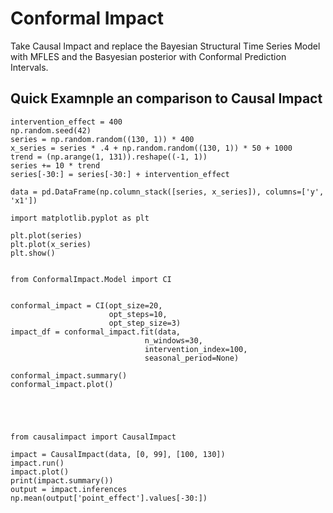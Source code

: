 # Conformal Impact
Take Causal Impact and replace the Bayesian Structural Time Series Model with MFLES and the Basyesian posterior with Conformal Prediction Intervals.

## Quick Examnple an comparison to Causal Impact
```
intervention_effect = 400
np.random.seed(42)
series = np.random.random((130, 1)) * 400
x_series = series * .4 + np.random.random((130, 1)) * 50 + 1000
trend = (np.arange(1, 131)).reshape((-1, 1))
series += 10 * trend
series[-30:] = series[-30:] + intervention_effect

data = pd.DataFrame(np.column_stack([series, x_series]), columns=['y', 'x1'])

import matplotlib.pyplot as plt

plt.plot(series)
plt.plot(x_series)
plt.show()


from ConformalImpact.Model import CI


conformal_impact = CI(opt_size=20,
                      opt_steps=10,
                      opt_step_size=3)
impact_df = conformal_impact.fit(data,
                              n_windows=30,
                              intervention_index=100,
                              seasonal_period=None)

conformal_impact.summary()
conformal_impact.plot()





from causalimpact import CausalImpact

impact = CausalImpact(data, [0, 99], [100, 130])
impact.run()
impact.plot()
print(impact.summary())
output = impact.inferences
np.mean(output['point_effect'].values[-30:])
```